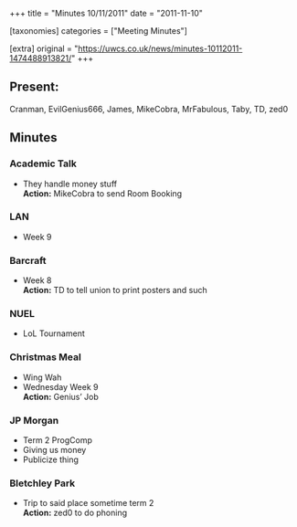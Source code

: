 +++
title = "Minutes 10/11/2011"
date = "2011-11-10"

[taxonomies]
categories = ["Meeting Minutes"]

[extra]
original = "https://uwcs.co.uk/news/minutes-10112011-1474488913821/"
+++

## Present:

Cranman, EvilGenius666, James, MikeCobra, MrFabulous, Taby, TD, zed0

## Minutes

### Academic Talk

  - They handle money stuff  
    **Action:** MikeCobra to send Room Booking

### LAN

  - Week 9

### Barcraft

  - Week 8  
    **Action:** TD to tell union to print posters and such

### NUEL

  - LoL Tournament

### Christmas Meal

  - Wing Wah
  - Wednesday Week 9  
    **Action:** Genius’ Job

### JP Morgan

  - Term 2 ProgComp
  - Giving us money
  - Publicize thing

### Bletchley Park

  - Trip to said place sometime term 2  
    **Action:** zed0 to do phoning
